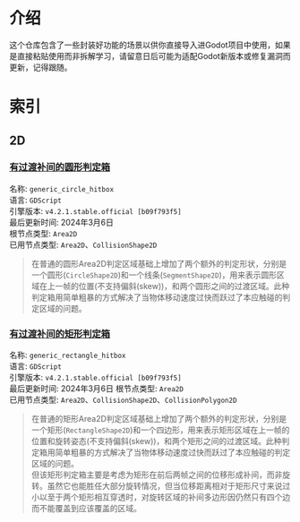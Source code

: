 # 介绍  
这个仓库包含了一些封装好功能的场景以供你直接导入进Godot项目中使用，如果是直接粘贴使用而非拆解学习，请留意日后可能为适配Godot新版本或修复漏洞而更新，记得跟随。  

# 索引  
## 2D  
### [有过渡补间的圆形判定箱](bca_godot_lib/GDScript/2D/Area2D/generic_circle_hitbox)  
名称: `generic_circle_hitbox`  
语言: `GDScript`  
引擎版本: `v4.2.1.stable.official [b09f793f5]`  
最后更新时间: 2024年3月6日  
根节点类型: `Area2D`  
已用节点类型: `Area2D`、`CollisionShape2D`
> 在普通的圆形Area2D判定区域基础上增加了两个额外的判定形状，分别是一个圆形(`CircleShape2D`)和一个线条(`SegmentShape2D`)，用来表示圆形区域在上一帧的位置(不支持偏斜(skew))，和两个圆形之间的过渡区域。此种判定箱用简单粗暴的方式解决了当物体移动速度过快而跃过了本应触碰的判定区域的问题。  
### [有过渡补间的矩形判定箱](bca_godot_lib/GDScript/2D/Area2D/generic_rectangle_hitbox)  
名称: `generic_rectangle_hitbox`  
语言: `GDScript`  
引擎版本: `v4.2.1.stable.official [b09f793f5]`  
最后更新时间: 2024年3月6日
根节点类型: `Area2D`  
已用节点类型: `Area2D`、`CollisionShape2D`、`CollisionPolygon2D`
> 在普通的矩形Area2D判定区域基础上增加了两个额外的判定形状，分别是一个矩形(`RectangleShape2D`)和一个四边形，用来表示矩形区域在上一帧的位置和旋转姿态(不支持偏斜(skew))，和两个矩形之间的过渡区域。此种判定箱用简单粗暴的方式解决了当物体移动速度过快而跃过了本应触碰的判定区域的问题。  
> 但该矩形判定箱主要是考虑为矩形在前后两帧之间的位移形成补间，而非旋转。虽然它也能胜任大部分旋转情况，但当位移距离相对于矩形尺寸来说过小以至于两个矩形相互穿透时，对旋转区域的补间多边形因仍然只有四个边而不能覆盖到应该覆盖的区域。  
